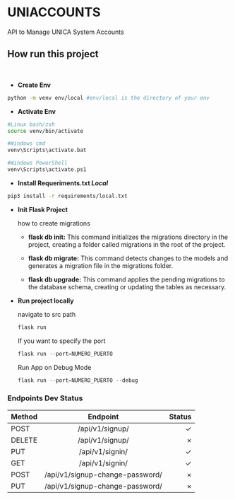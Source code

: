 # UNIACCOUNTS
API to Manage UNICA System Accounts

## How run this project 
<br>

- **Create Env**
```bash
python -m venv env/local #env/local is the directory of your env
```

- **Activate Env**
```bash
#Linux bash/zsh
source venv/bin/activate

#Windows cmd
venv\Scripts\activate.bat

#Windows PowerShell
venv\Scripts\activate.ps1
```

- **Install Requeriments.txt *Local***

```bash
pip3 install -r requirements/local.txt
```

- **Init Flask Project**

    how to create migrations

    * **flask db init:** This command initializes the migrations directory in the project, creating a folder called migrations in the root of the project.

    * **flask db migrate:** This command detects changes to the models and generates a migration file in the migrations folder.

    * **flask db upgrade:** This command applies the pending migrations to the database schema, creating or updating the tables as necessary.

- **Run project locally**

    navigate to src path

    ```python
    flask run
    ```

    If you want to specify the port

    ```python
    flask run --port=NUMERO_PUERTO
    ```

    Run App on Debug Mode

    ```python
    flask run --port=NUMERO_PUERTO --debug
    ```

### **Endpoints Dev Status**
| Method |             Endpoint            | Status |
| ------ |:-------------------------------:| ------:|
| POST   |         /api/v1/signup/         |      ✓ |
| DELETE |         /api/v1/signup/         |      × |
| PUT    |         /api/v1/signin/         |      ✓ |
| GET    |         /api/v1/signin/         |      ✓ |
| POST   | /api/v1/signup-change-password/ |      × |
| PUT    | /api/v1/signup-change-password/ |      × |
